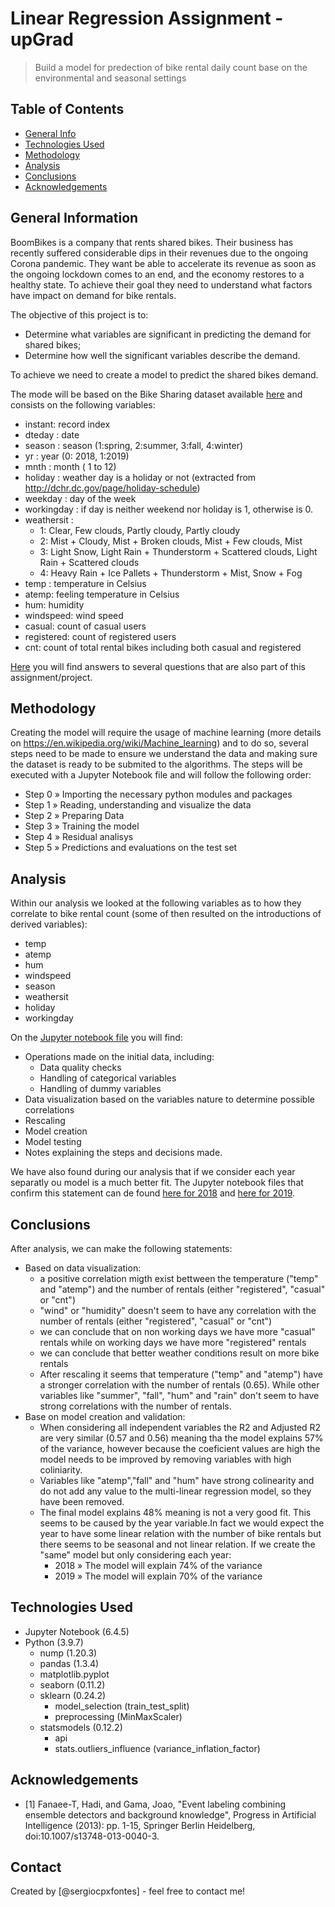 # Linear Regression Assignment - upGrad
> Build a model for predection of bike rental daily count base on the environmental and seasonal settings


## Table of Contents
* [General Info](#general-information)
* [Technologies Used](#technologies-used)
* [Methodology](#methodology)
* [Analysis](#analysis)
* [Conclusions](#conclusions)
* [Acknowledgements](#acknowledgements)

<!-- You can include any other section that is pertinent to your problem -->

## General Information

BoomBikes is a company that rents shared bikes. Their business has recently suffered considerable dips in their revenues due to the ongoing Corona pandemic. They want be able to accelerate its revenue as soon as the ongoing lockdown comes to an end, and the economy restores to a healthy state. To achieve their goal they need to understand what factors have impact on demand for bike rentals.

The objective of this project is to:

 - Determine what variables are significant in predicting the demand for shared bikes;
 - Determine how well the significant variables describe the demand.

To achieve we need to create a model to predict the shared bikes demand.

The mode will be based on the Bike Sharing dataset available [here](day.csv) and consists on the following variables:

- instant: record index
- dteday : date
- season : season (1:spring, 2:summer, 3:fall, 4:winter)
- yr : year (0: 2018, 1:2019)
- mnth : month ( 1 to 12)
- holiday : weather day is a holiday or not (extracted from http://dchr.dc.gov/page/holiday-schedule)
- weekday : day of the week
- workingday : if day is neither weekend nor holiday is 1, otherwise is 0.
- weathersit : 
	- 1: Clear, Few clouds, Partly cloudy, Partly cloudy
	- 2: Mist + Cloudy, Mist + Broken clouds, Mist + Few clouds, Mist
	- 3: Light Snow, Light Rain + Thunderstorm + Scattered clouds, Light Rain + Scattered clouds
	- 4: Heavy Rain + Ice Pallets + Thunderstorm + Mist, Snow + Fog
- temp : temperature in Celsius
- atemp: feeling temperature in Celsius
- hum: humidity
- windspeed: wind speed
- casual: count of casual users
- registered: count of registered users
- cnt: count of total rental bikes including both casual and registered

[Here](LinearRegressionAssignment_SubjectiveQuestions.pdf) you will find answers to several questions that are also part of this assignment/project.

<!-- You don't have to answer all the questions - just the ones relevant to your project. -->
## Methodology

Creating the model will require the usage of machine learning (more details on https://en.wikipedia.org/wiki/Machine_learning) and to do so, several steps  need to be made to ensure we understand the data and making sure the dataset is ready to be submited to the algorithms. The steps will be executed with a Jupyter Notebook file and will follow the following order:

- Step 0 » Importing the necessary python modules and packages
- Step 1 » Reading, understanding and visualize the data
- Step 2 » Preparing Data
- Step 3 » Training the model
- Step 4 » Residual analisys
- Step 5 » Predictions and evaluations on the test set

## Analysis

Within our analysis we looked at the following variables as to how they correlate to bike rental count (some of then resulted on the introductions of derived variables): 

  - temp
  - atemp
  - hum
  - windspeed
  - season
  - weathersit
  - holiday
  - workingday

On the [Jupyter notebook file](bikerentalstudy.ipynb) you will find:
  
  - Operations made on the initial data, including:
  	- Data quality checks
  	- Handling of categorical variables
  	- Handling of dummy variables
  - Data visualization based on the variables nature to determine possible correlations
  - Rescaling
  - Model creation
  - Model testing
  - Notes explaining the steps and decisions made.

We have also found during our analysis that if we consider each year separatly ou model is a much better fit. The Jupyter notebook files that confirm this statement can de found [here for 2018](bikerentalstudy_2018.ipynb) and [here for 2019](bikerentalstudy_2019.ipynb).

## Conclusions

After analysis, we can make the following statements:

- Based on data visualization:
	- a positive correlation migth exist bettween the temperature ("temp" and "atemp") and the number of rentals (either "registered", "casual" or "cnt")
	- "wind" or "humidity" doesn't seem to have any correlation with the number of rentals (either "registered", "casual" or "cnt")
	- we can conclude that on non working days we have more "casual" rentals while on working days we have more "registered" rentals
	- we can conclude that better weather conditions result on more bike rentals
	- After rescaling it seems that temperature ("temp" and "atemp") have a stronger correlation with the number of rentals (0.65). While other variables like "summer", "fall", "hum" and "rain" don't seem to have strong correlations with the number of rentals.
- Base on model creation and validation:
	- When considering all independent variables the R2 and Adjusted R2 are very similar (0.57 and 0.56) meaning tha the model explains 57% of the variance, however because the coeficient values are high the model needs to be improved by removing variables with high coliniarity. 
	- Variables like "atemp","fall" and "hum" have strong colinearity and do not add any value to the multi-linear regression model, so they have been removed.
	- The final model explains 48% meaning is not a very good fit. This seems to be caused by the year variable.In fact we would expect the year to have some linear relation with the number of bike rentals but there seems to be seasonal and not linear relation. If we create the "same" model but only considering each year:
		- 2018 » The model will explain 74% of the variance
		- 2019 » The model will explain 70% of the variance 

<!-- You don't have to answer all the questions - just the ones relevant to your project. -->


## Technologies Used

- Jupyter Notebook (6.4.5)
- Python (3.9.7)
  - nump (1.20.3)
  - pandas (1.3.4)
  - matplotlib.pyplot
  - seaborn (0.11.2)
  - sklearn (0.24.2)
    - model_selection (train_test_split)  
    - preprocessing (MinMaxScaler)
  - statsmodels (0.12.2)
    - api
    - stats.outliers_influence (variance_inflation_factor)

<!-- As the libraries versions keep on changing, it is recommended to mention the version of library used in this project -->

## Acknowledgements
- [1] Fanaee-T, Hadi, and Gama, Joao, "Event labeling combining ensemble detectors and background knowledge", Progress in Artificial Intelligence (2013): pp. 1-15, Springer Berlin Heidelberg, doi:10.1007/s13748-013-0040-3.

## Contact
Created by [@sergiocpxfontes] - feel free to contact me!


<!-- Optional -->
<!-- ## License -->
<!-- This project is open source and available under the [... License](). -->

<!-- You don't have to include all sections - just the one's relevant to your project -->
